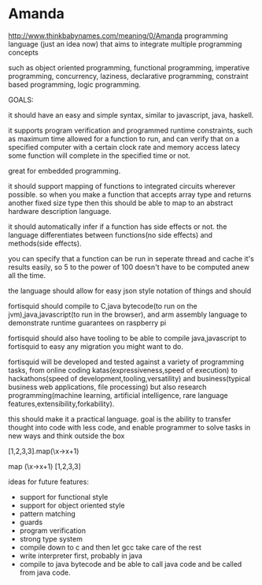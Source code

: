 # Amanda

http://www.thinkbabynames.com/meaning/0/Amanda
 programming language (just an idea now) that aims to integrate multiple programming concepts

such as object oriented programming, functional programming, imperative programming,
concurrency, laziness, declarative programming, constraint based programming,
logic programming.

GOALS:

it should have an easy and simple syntax, similar to javascript, java, haskell.

it supports program verification
and programmed runtime constraints,
such as maximum time allowed for a function to run,
and can verify that on a specified computer 
with a certain clock rate and memory access latecy
some function will complete in the specified time or not.

great for embedded programming.

it should support mapping of functions to integrated circuits wherever possible.
so when you make a function that accepts array type and returns another fixed size type
then this should be able to map to an abstract hardware description language.

it should automatically infer if a function has side effects or not.
the language differentiates between functions(no side effects) and 
methods(side effects). 

you can specify that a function can be run in seperate thread and cache it's 
results easily, so 5 to the power of 100 doesn't have to be computed anew all the time.

the language should allow for easy json style notation of things
and should 


fortisquid should compile to C,java bytecode(to run on the jvm),java,javascript(to run in the browser),
and arm assembly language to demonstrate runtime guarantees on raspberry pi

fortisquid should also have tooling to be able to compile java,javascript to fortisquid
to easy any migration you might want to do.

fortisquid will be developed and tested against a variety of programming tasks,
from online coding katas(expressiveness,speed of execution) to hackathons(speed of development,tooling,versatility)
and business(typical business web applications, file processing) but also research programming(machine learning, artificial intelligence, rare language features,extensibility,forkability).

this should make it a practical language. goal is the ability to transfer thought into code with less code,
and enable programmer to solve tasks in new ways and think outside the box


[1,2,3,3].map(\x->x+1)

map (\x->x+1) [1,2,3,3]

ideas for future features:

- support for functional style
- support for object oriented style
- pattern matching
- guards 
- program verification
- strong type system
- compile down to c and then let gcc take care of the rest
- write interpreter first, probably in java
- compile to java bytecode and be able to call java code and be called from java code.
